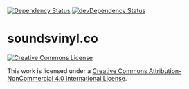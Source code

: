 [![Dependency Status](https://david-dm.org/tcotton/soundsvinyl.svg?style=flat-square)](https://david-dm.org/tcotton/soundsvinyl)
[![devDependency Status](https://david-dm.org/tcotton/soundsvinyl/dev-status.svg?style=flat-square)](https://david-dm.org/tcotton/soundsvinyl#info=devDependencies)

# soundsvinyl.co

<a rel="license" href="http://creativecommons.org/licenses/by-nc/4.0/"><img alt="Creative Commons License" style="border-width:0" src="https://i.creativecommons.org/l/by-nc/4.0/88x31.png" /></a>

This work is licensed under a <a rel="license" href="http://creativecommons.org/licenses/by-nc/4.0/">Creative Commons Attribution-NonCommercial 4.0 International License</a>.